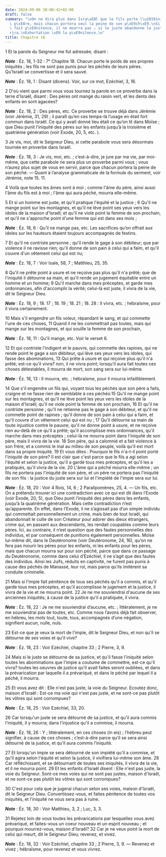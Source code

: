 ```yaml
---
date: 2024-09-06 20:00:42+02:00
draft: false
summary: "\nOn ne dira plus dans Isra\xEBl que le fils porte l\u2019iniquit\xE9 du\
  \ p\xE8re, mais chacun portera seul la peine de son p\xE9ch\xE9.\nSi l\u2019impie\
  \ fait p\xE9nitence, il ne mourra pas ; si le juste abandonne la justice, il p\xE9\
  rira.\nExhortation \xE0 la p\xE9nitence.\n"
title: Chapitre 18
---
```





1 Et la parole du Seigneur me fut adressée, disant :

***Note*** :  Éz. 18, 1-32 : 7° Chapitre 18. Chacun porte le poids de ses propres iniquités ; les fils ne sont pas punis pour les péchés de leurs pères. Qu’Israël se convertisse et il sera sauvé.

***Note*** :  Éz. 18, 1 : Disant (dicens). Voir, sur ce mot, Ezéchiel, 3, 16.


2 D'où vient que parmi vous vous tournez la parole en ce proverbe dans la terre d'Israël, disant : Des pères ont mangé du raisin vert, et les dents des enfants en sont agacées?

***Note*** :  Éz. 18, 2 : Des pères, etc. Ce proverbe se trouve déjà dans Jérémie (voir Jérémie, 31, 29) ; il paraît qu’en ces temps-là l’usage en était fort commun dans Israël. Ce qui y avait donné lieu était ce qu’on lit dans Moïse ; que Dieu punit l’iniquité des pères sur les enfants jusqu’à la troisième et quatrième génération (voir Exode, 20, 5, etc. ).

3 Je vis, moi, dit le Seigneur Dieu, si cette parabole vous sera désormais tournée en proverbe dans Israël.

***Note*** :  Éz. 18, 3 : Je vis, moi, etc. ; c’est-à-dire, je jure par ma vie, par moi-même, que cette parabole ne sera plus un proverbe parmi vous ; vous n’aurez plus sujet de vous en servir, parce que chacun portera la peine de son péché. ― Quant à l’analyse grammaticale de la formule du serment, voir Jérémie, note 15. 11.

4 Voilà que toutes les âmes sont à moi ; comme l'âme du père, ainsi aussi l'âme du fils est à moi ; l'âme qui aura péché, mourra elle-même.


5 Et si un homme est juste, et qu'il pratique l'équité et la justice ; 6 Qu'il ne mange point sur les montagnes, et qu'il ne lève point ses yeux vers les idoles de la maison d'Israël; et qu'il ne viole point la femme de son prochain, et qu'il ne s'approche point d'une femme qui est dans ses mois ;

***Note*** :  Éz. 18, 6 : Qu’il ne mange pas, etc. Les sacrifices qu’on offrait aux idoles sur les hauteurs étaient toujours accompagnés de festins.

7 Et qu'il ne contriste personne ; qu'il rende le gage à son débiteur; que par violence il ne ravisse rien; qu'il donne de son pain à celui qui a faim, et qu'il couvre d'un vêtement celui qui est nu;

***Note*** :  Éz. 18, 7 : Voir Isaïe, 58, 7 ; Matthieu, 25, 35.

8 Qu'il ne prête point à usure et ne reçoive pas plus qu'il n'a prêté; que de l'iniquité il détourne sa main, et qu'il rende un jugement équitable entre un homme et un homme; 9 Qu'il marche dans mes préceptes, et garde mes ordonnances, afin d'accomplir la vérité; celui-là est juste, il vivra de la vie, dit le Seigneur Dieu.

***Note*** :  Éz. 18, 9 ; 18. 17 ; 18. 19 ; 18. 21 ; 18. 28 : Il vivra, etc. ; hébraïsme, pour il vivra certainement.


10 Mais s'il engendre un fils voleur, répandant le sang, et qui commette l'une de ces choses, 11 Quand il ne les commettrait pas toutes, mais qui mange sur les montagnes, et qui souille la femme de son prochain,

***Note*** :  Éz. 18, 11 : Qu’il mange, etc. Voir le verset 6.

12 Et qui contriste l'indigent et le pauvre, qui commette des rapines, qui ne rende point le gage a son débiteur, qui lève ses yeux vers les idoles, qui fasse des abominations, 13 Qui prête à usure et qui reçoive plus qu'il n'a prêté; est-ce qu'il vivra? non, il ne vivra point; lorsqu'il aura fait toutes ces choses détestables, il mourra de mort, son sang sera sur lui-même.

***Note*** :  Éz. 18, 13 : Il mourra, etc. ; hébraïsme, pour il mourra infailliblement.


14 Que s'il engendre un fils qui, voyant tous les péchés que son père a faits, craigne et ne fasse rien de semblable à ces péchés:15 Qu'il ne mange point sur les montagnes, et qu'il ne lève point les yeux vers les idoles de la maison d'Israël; qu'il ne viole point la femme de son prochain, 16 Et qu'il ne contriste personne ; qu'il ne retienne pas le gage à son débiteur, et qu'il ne commette point de rapines ; qu'il donne de son pain à celui qui a faim, et qu'il couvre d'un vêtement celui qui est nu ; 17 Qu'il détourne sa main de toute injustice contre le pauvre; qu'il ne donne point à usure, et ne reçoive rien au-delà de ce qu'il a prêté; qu'il accomplisse mes ordonnances, qu'il marche dans mes préceptes ; celui-là ne mourra point dans l'iniquité de son père, mais il vivra de la vie. 18 Son père, qui a calomnié et a fait violence à son frère, et a commis le mal au milieu de son peuple, voilà qu'il est mort dans sa propre iniquité. 19 Et vous dites : Pourquoi le fils n'a-t-il point porté l'iniquité de son père?
Il est clair que c'est parce que le fils a agi selon l'équité et selon la justice, qu'il a gardé tous mes préceptes, et qu'il les a pratiqués, qu'il vivra de la vie. 20 L'âme qui a péché mourra elle-même ; un fils ne portera pas l'iniquité de son père, et un père ne portera pas l'iniquité de son fils : la justice du juste sera sur lui et l'impiété de l'impie sera sur lui.

***Note*** :  Éz. 18, 20 : Voir 4 Rois, 14, 6 ; 2 Paralipomènes, 25, 4. ― Un fils, etc. On a prétendu trouver ici une contradiction avec ce qui est dit dans l’Exode (voir Exode, 20, 5), que Dieu punit l’iniquité des pères dans les enfants, jusqu’à la quatrième génération. Mais cette contradiction n’est qu’apparente. En effet, dans l’Exode, il ne s’agissait pas d’un simple individu qui commettait personnellement un crime, mais bien de tout Israël, qui abandonnait le culte de son Créateur pour adorer des dieux étrangers, crime qui, en passant aux descendants, les rendait coupables comme leurs pères. Ici, au contraire, il n’est question que des fautes personnelles des individus, et par conséquent de punitions également personnelles. Moïse lui-même dit, dans le Deutéronome (voir Deutéronome, 24, 16), qu’on ne fera pas mourir les pères pour les enfants, ni les enfants pour les pères, mais que chacun mourra sur pour son péché, parce que dans ce passage du Deutéronome, comme dans celui d’Ezéchiel, il ne s’agit que des fautes
des individus. Ainsi les Juifs, réduits en captivité, ne furent pas punis à cause des péchés de Manassé, leur roi, mais parce qu’ils imitèrent sa conduite criminelle.


21 Mais si l'impie fait pénitence de tous ses péchés qu'il a commis, et qu'il garde tous mes préceptes, et qu'il accomplisse le jugement et la justice, il vivra de la vie et ne mourra point. 22 Je ne me souviendrai d'aucune de ses anciennes iniquités; à cause de la justice qu'il a pratiquée, il vivra.

***Note*** :  Éz. 18, 22 : Je ne me souviendrai d’aucune, etc. ; littéralement, je ne me souviendrai pas de toutes, etc. Comme nous l’avons déjà fait observer, en hébreu, les mots tout, toute, tous, accompagnés d’une négation, signifient aucun, nulle, nuls.

23 Est-ce que je veux la mort de l'impie, dit le Seigneur Dieu, et non qu'il se détourne de ses voies et qu'il vive?

***Note*** :  Éz. 18, 23 : Voir Ezéchiel, chapitre 33 ; 2 Pierre, 3, 9.


24 Mais si le juste se détourne de sa justice, et qu'il fasse l'iniquité selon toutes les abominations que l'impie a coutume de commettre, est-ce qu'il vivra? toutes les oeuvres de justice qu'il avait faites seront oubliées, et dans la prévarication par laquelle il a prévariqué, et dans le péché par lequel il a péché, il mourra.


25 Et vous avez dit : Elle n'est pas juste, la voie du Seigneur. Ecoutez donc, maison d'Israël : Est-ce ma voie qui n'est pas juste, et ne sont-ce pas plutôt les vôtres qui sont corrompues?

***Note*** :  Éz. 18, 25 : Voir Ezéchiel, 33, 20.

26 Car lorsqu'un juste se sera détourné de sa justice, et qu'il aura commis l'iniquité, il y mourra; dans l'injustice qu'il a commise, il mourra.

***Note*** :  Éz. 18, 26 : Y ; littéralement, en ces choses (in eis) ; l’hébreu peut signifier, à cause de ces choses ; c’est-à-dire parce qu’il se sera ainsi détourné de la justice, et qu’il aura commis l’iniquité.

27 Et lorsqu'un impie se sera détourné de son impiété qu'il a commise, et qu'il agira selon l'équité et selon la justice, il vivifiera lui-même son âme. 28 Car réfléchissant, et se détournant de toutes ses iniquités, il vivra de la vie, et il ne mourra point. 29 Et les enfants d'Israël disent : Elle n'est pas juste, la voie du Seigneur. Sont-ce mes voies qui ne sont pas justes, maison d'Israël, et ne sont-ce pas plutôt les vôtres qui sont corrompues?


30 C'est pour cela que je jugerai chacun selon ses voies, maison d'Israël, dit le Seigneur Dieu. Convertissez-vous, et faites pénitence de toutes vos iniquités, et l'iniquité ne vous sera pas à ruine.

***Note*** :  Éz. 18, 30 : Voir Matthieu, 3, 2 ; Luc, 3, 3.

31 Rejetez loin de vous toutes les prévarications par lesquelles vous avez prévariqué, et faites-vous un coeur nouveau et un esprit nouveau ; et pourquoi mourrez-vous, maison d'Israël? 32 Car je ne veux point la mort de celui qui meurt, dit le Seigneur Dieu; revenez, et vivez.

***Note*** :  Éz. 18, 32 : Voir Ezéchiel, chapitre 33 ; 2 Pierre, 3, 9. ― Revenez et vivez ; hébraïsme, pour revenez et vous vivrez.

